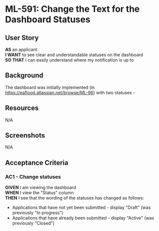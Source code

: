 # ML-591: Change the Text for the Dashboard Statuses

## User Story

**AS** an applicant  
**I WANT** to see clear and understandable statuses on the dashboard  
**SO THAT** I can easily understand where my notification is up to

## Background

The dashboard was initially implemented (in https://eaflood.atlassian.net/browse/ML-96) with two statuses -

## Resources

N/A

## Screenshots

N/A

## Acceptance Criteria

### AC1 - Change statuses

**GIVEN** I am viewing the dashboard  
**WHEN** I view the "Status" column  
**THEN** I see that the wording of the statuses has changed as follows:

- Applications that have not yet been submitted - display "Draft" (was previously "In progress")
- Applications that have already been submitted - display "Active" (was previously "Closed")
